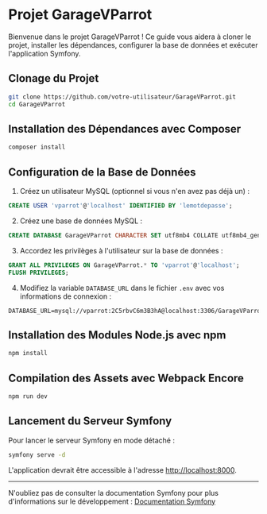 # Projet GarageVParrot

Bienvenue dans le projet GarageVParrot ! Ce guide vous aidera à cloner le projet, installer les dépendances, configurer la base de données et exécuter l'application Symfony.

## Clonage du Projet

```bash
git clone https://github.com/votre-utilisateur/GarageVParrot.git
cd GarageVParrot
```

## Installation des Dépendances avec Composer

```bash
composer install
```

## Configuration de la Base de Données

1. Créez un utilisateur MySQL (optionnel si vous n'en avez pas déjà un) :

```sql
CREATE USER 'vparrot'@'localhost' IDENTIFIED BY 'lemotdepasse';
```

2. Créez une base de données MySQL :

```sql
CREATE DATABASE GarageVParrot CHARACTER SET utf8mb4 COLLATE utf8mb4_general_ci;
```

3. Accordez les privilèges à l'utilisateur sur la base de données :

```sql
GRANT ALL PRIVILEGES ON GarageVParrot.* TO 'vparrot'@'localhost';
FLUSH PRIVILEGES;
```

4. Modifiez la variable `DATABASE_URL` dans le fichier `.env` avec vos informations de connexion :

```env
DATABASE_URL=mysql://vparrot:2C5rbvC6m3B3hA@localhost:3306/GarageVParrot
```

## Installation des Modules Node.js avec npm

```bash
npm install
```

## Compilation des Assets avec Webpack Encore

```bash
npm run dev
```

## Lancement du Serveur Symfony

Pour lancer le serveur Symfony en mode détaché :

```bash
symfony serve -d
```

L'application devrait être accessible à l'adresse [http://localhost:8000](http://localhost:8000).

---

N'oubliez pas de consulter la documentation Symfony pour plus d'informations sur le développement : [Documentation Symfony](https://symfony.com/doc/current/index.html)
